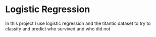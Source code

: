 # Logistic Regression
In this project I use logistic regression and the titantic dataset to try to classify and predict who survived and who did not
